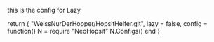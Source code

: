 this is the config for Lazy

return {
  "WeissNurDerHopper/HopsitHelfer.git",
  lazy = false,
  config = function()
	  N = require "NeoHopsit"
	  N.Configs()
  end
}
  
